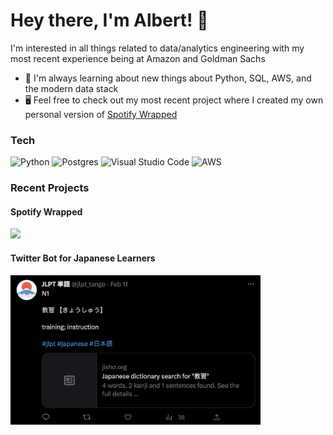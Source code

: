 # Hey there, I'm Albert! 👋

I'm interested in all things related to data/analytics engineering with my most recent experience being at Amazon and Goldman Sachs

* 🌱  I'm always learning about new things about Python, SQL, AWS, and the modern data stack
* 🖥️  Feel free to check out my most recent project where I created my own personal version of [Spotify Wrapped](https://github.com/calbergs/spotify-api)

### Tech

![Python](https://img.shields.io/badge/python-3670A0?style=for-the-badge&logo=python&logoColor=ffdd54)
![Postgres](https://img.shields.io/badge/postgres-%23316192.svg?style=for-the-badge&logo=postgresql&logoColor=white)
![Visual Studio Code](https://img.shields.io/badge/Visual%20Studio%20Code-0078d7.svg?style=for-the-badge&logo=visual-studio-code&logoColor=white)
![AWS](https://img.shields.io/badge/Amazon_AWS-FF9900?style=for-the-badge&logo=amazonaws&logoColor=white)

### Recent Projects

<p>
  <h4>Spotify Wrapped</h4>
  <a href="https://github.com/calbergs/spotify-api">
    <img width="400" src="https://github.com/calbergs/spotify-api/blob/master/images/spotify.drawio.svg" />
  </a>
</p>

<p>
  <h4>Twitter Bot for Japanese Learners</h4>
  <a href="https://github.com/calbergs/twitter-bot-jlpt">
    <img width="400" src="https://github.com/calbergs/twitter-bot-jlpt/blob/master/jlpt_bot.png" />
  </a>
</p>
